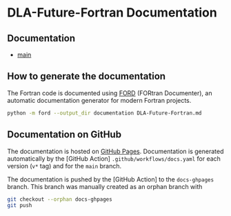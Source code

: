 # DLA-Future-Fortran Documentation

## Documentation

* [main]()

## How to generate the documentation

The Fortran code is documented using [FORD] (FORtran Documenter), an automatic documentation generator for modern Fortran projects.

```bash
python -m ford --output_dir documentation DLA-Future-Fortran.md
```

## Documentation on GitHub

The documentation is hosted on [GitHub Pages]. Documentation is generated automatically by the [GitHub Action] `.github/workflows/docs.yaml`
for each version (`v*` tag) and for the `main` branch.

The documentation is pushed by the [GitHub Action] to the `docs-ghpages` branch. This branch was manually created as an orphan branch with

```bash
git checkout --orphan docs-ghpages
git push
```

[GitHub Pages]: https://pages.github.com
[FORD]: https://forddocs.readthedocs.io/en/latest/
